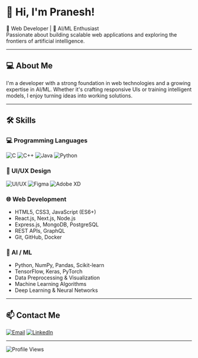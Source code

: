 
<!--
**Praneshjd/Praneshjd** is a ✨ _special_ ✨ repository because its `README.md` (this file) appears on your GitHub profile.

Here are some ideas to get you started:

- 🔭 I’m currently working on ...
- 🌱 I’m currently learning ...
- 👯 I’m looking to collaborate on ...
- 🤔 I’m looking for help with ...
- 💬 Ask me about ...
- 📫 How to reach me: ...
- 😄 Pronouns: ...
- ⚡ Fun fact: ...
-->
# 👋 Hi, I'm Pranesh!


🚀 Web Developer | 🤖 AI/ML Enthusiast  
Passionate about building scalable web applications and exploring the frontiers of artificial intelligence.

---

## 💻 About Me

I'm a developer with a strong foundation in web technologies and a growing expertise in AI/ML. Whether it's crafting responsive UIs or training intelligent models, I enjoy turning ideas into working solutions.

---

## 🛠️ Skills

### 💻 Programming Languages

![C](https://img.shields.io/badge/C-00599C?style=for-the-badge&logo=c&logoColor=white)
![C++](https://img.shields.io/badge/C++-00599C?style=for-the-badge&logo=c%2B%2B&logoColor=white)
![Java](https://img.shields.io/badge/Java-ED8B00?style=for-the-badge&logo=java&logoColor=white)
![Python](https://img.shields.io/badge/Python-3776AB?style=for-the-badge&logo=python&logoColor=white)

### 🎨 UI/UX Design

![UI/UX](https://img.shields.io/badge/UI%2FUX-Design-blueviolet?style=for-the-badge&logo=figma&logoColor=white)
![Figma](https://img.shields.io/badge/Figma-F24E1E?style=for-the-badge&logo=figma&logoColor=white)
![Adobe XD](https://img.shields.io/badge/Adobe%20XD-FF61F6?style=for-the-badge&logo=adobexd&logoColor=white)



### 🌐 Web Development
- HTML5, CSS3, JavaScript (ES6+)
- React.js, Next.js, Node.js
- Express.js, MongoDB, PostgreSQL
- REST APIs, GraphQL
- Git, GitHub, Docker

### 🤖 AI / ML
- Python, NumPy, Pandas, Scikit-learn
- TensorFlow, Keras, PyTorch
- Data Preprocessing & Visualization
- Machine Learning Algorithms
- Deep Learning & Neural Networks
---

## 📫 Contact Me



[![Email](https://img.shields.io/badge/Email-praneshjd2004@gmail.com-red?style=for-the-badge&logo=gmail&logoColor=white)](mailto:praneshjd2004@gmail.com)
[![LinkedIn](https://img.shields.io/badge/LinkedIn-Pranesh-blue?style=for-the-badge&logo=linkedin&logoColor=white)](https://www.linkedin.com/in/pranesh-s-692744258/)


---
![Profile Views](https://komarev.com/ghpvc/?username=pranesh-dev&color=blue)


